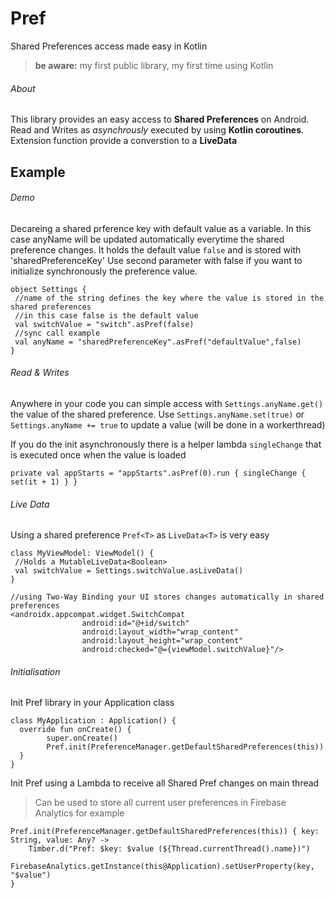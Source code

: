 # Pref
Shared Preferences access made easy in Kotlin
> **be aware:** my first public library, my first time using Kotlin

###### About 
This library provides an easy access to **Shared Preferences** on Android.
Read and Writes as *asynchrously* executed by using **Kotlin coroutines**.
Extension function provide a converstion to a **LiveData** 

## Example

###### Demo 
Decareing a shared prference key with default value as a variable. In this case anyName will be updated automatically everytime the shared preference changes. It holds the default value `false` and is stored with 'sharedPreferenceKey'
Use second parameter with false if you want to initialize synchronously the preference value.
```
object Settings {
 //name of the string defines the key where the value is stored in the shared preferences
 //in this case false is the default value
 val switchValue = "switch".asPref(false)
 //sync call example
 val anyName = "sharedPreferenceKey".asPref("defaultValue",false)
}
```

###### Read & Writes 
Anywhere in your code you can simple access with `Settings.anyName.get()` the value of the shared preference.
Use `Settings.anyName.set(true)` or `Settings.anyName += true` to update a value (will be done in a workerthread)

If you do the init asynchronously there is a helper lambda `singleChange` that is executed once when the value is loaded
```
private val appStarts = "appStarts".asPref(0).run { singleChange { set(it + 1) } }
```

###### Live Data
Using a shared preference `Pref<T>` as `LiveData<T>` is very easy
```
class MyViewModel: ViewModel() {
 //Holds a MutableLiveData<Boolean>
 val switchValue = Settings.switchValue.asLiveData()
}

//using Two-Way Binding your UI stores changes automatically in shared preferences
<androidx.appcompat.widget.SwitchCompat
                android:id="@+id/switch"
                android:layout_width="wrap_content"
                android:layout_height="wrap_content"
                android:checked="@={viewModel.switchValue}"/>
```

###### Initialisation 
Init Pref library in your Application class
```
class MyApplication : Application() {
  override fun onCreate() {
        super.onCreate()
        Pref.init(PreferenceManager.getDefaultSharedPreferences(this))
  }
}
```
Init Pref using a Lambda to receive all Shared Pref changes on main thread
> Can be used to store all current user preferences in Firebase Analytics for example
```
Pref.init(PreferenceManager.getDefaultSharedPreferences(this)) { key: String, value: Any? ->
    Timber.d("Pref: $key: $value (${Thread.currentThread().name})")
    FirebaseAnalytics.getInstance(this@Application).setUserProperty(key, "$value")
}
```



